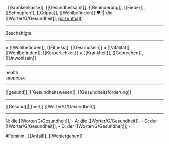 , [[Krankenkasse]], [[Gesundheitsamt]], [[Behinderung]], [[Fieber]], [[Schnupfen]], [[Grippe]], [[Wohlbefinden]]
❤️ 🔴 die [[Worter/G/Gesundheit]], [ɡəˈzʊnthaɪ̯t](https://youglish.com/pronounce/Gesundheit/german)

---
Beschäftigte

---
= [[Wohlbefinden]], [[Fitness]], [[Gesundsein]]
≈ [[Vitalität]], [[Wohlbefinden]], [[Körperlichkeit]]
≠ [[Krankheit]], [[Gebrechen]], [[Unwohlsein]]

---
health  
здоровье

---
[[gesund]], [[Gesundheitswesen]], [[Gesundheitsförderung]]

---
[[Gesund]]|[[heit]]
[[Worter/G/Gesundheit]]


---
N: die [[Worter/G/Gesundheit]], -
A: die [[Worter/G/Gesundheit]], -
G: der [[Worter/G/Gesundheit]], -
D: der [[Worter/G/Gesundheit]], -


#Feminin 
, [[Anfall]], [[Wohlergehen]]